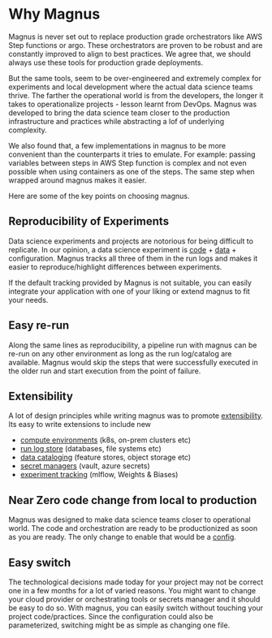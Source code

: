 # Why Magnus

Magnus is never set out to replace  production grade orchestrators like AWS Step functions or argo. These
orchestrators are proven to be robust and are constantly improved to align to best practices. We agree that, we should
always use these tools for production grade deployments.

But the same tools, seem to be over-engineered and extremely complex for experiments and local development where
the actual data science teams thrive. The farther the operational world is from the developers, the longer it takes to
operationalize projects - lesson learnt from DevOps. Magnus was developed to bring the data science team closer to the
production infrastructure and practices while abstracting a lof of underlying complexity.


<!-- Magnus treats the *dag* definition as a contract between the data science team and the engineering team. While the dag
could be run on local computers or in cloud by the data science team during the development/experiment phase, the dag
is translated to chosen orchestrators language during deployment by the engineering team. This also enables the data
science team to think along the lines of pipelines and orchestration without infrastructure complexities. -->

We also found that, a few implementations in magnus to be more convenient than the counterparts it tries to
emulate. For example: passing variables between steps in AWS Step function is complex and not even possible when
using containers as one of the steps. The same step when wrapped around magnus makes it easier.


Here are some of the key points on choosing magnus.

## Reproducibility of Experiments

Data science experiments and projects are notorious for being difficult to replicate. In our opinion, a data science
experiment is [code](../../concepts/run-log/#code_identity) + [data](../../concepts/run-log/#data_catalog) +
configuration.
Magnus tracks all three of them in the run logs and makes it easier to
reproduce/highlight differences between experiments.

If the default tracking provided by Magnus is not suitable, you can easily integrate your application with one of
your liking or extend magnus to fit your needs.

## Easy re-run

Along the same lines as reproducibility, a pipeline run with magnus can be re-run on any other environment as long as
the run log/catalog are available. Magnus would skip the steps that were successfully executed in the older
run and start execution from the point of failure.


## Extensibility

A lot of design principles while writing magnus was to promote [extensibility](../../extensions/extensions).
Its easy to write extensions to include
new

- [compute environments](../../concepts/executor/#extensions) (k8s, on-prem clusters etc)
- [run log store](../../concepts/run-log/#extensions) (databases, file systems etc)
- [data cataloging](../../concepts/catalog/#extensions) (feature stores, object storage etc)
- [secret managers](../../concepts/secrets/#extensions) (vault, azure secrets)
- [experiment tracking](../../concepts/experiment-tracking/#extensions) (mlflow, Weights & Biases)

## Near Zero code change from local to production

Magnus was designed to make data science teams closer to operational world. The code and orchestration are ready to
be productionized as soon as you are ready. The only change to enable that would be a
[config](../../concepts/configurations/).

## Easy switch

The technological decisions made today for your project may not be correct one in a few months for a lot of varied
reasons. You might want to change your cloud provider or orchestrating tools or secrets manager and it should be easy
to do so. With magnus, you can easily switch without touching your project code/practices. Since the configuration
could also be parameterized, switching might be as simple as changing one file.
